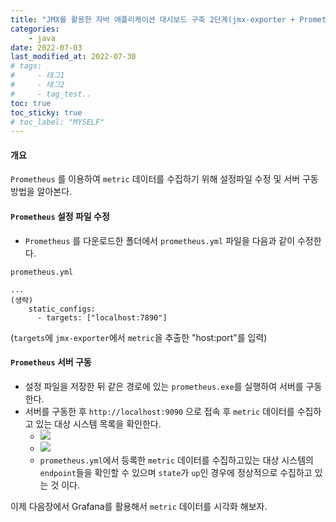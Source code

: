 ```yaml
---
title: "JMX를 활용한 자바 애플리케이션 대시보드 구축 2단계(jmx-exporter + Prometheus + Grafana)"
categories: 
    - java
date: 2022-07-03
last_modified_at: 2022-07-30
# tags:
#     - 태그1
#     - 태그2
#     - tag_test..
toc: true
toc_sticky: true
# toc_label: "MYSELF"
---
```


#### 개요
`Prometheus` 를 이용하여 `metric` 데이터를 수집하기 위해 설정파일 수정 및 서버 구동방법을 알아본다.

#### `Prometheus` 설정 파일 수정
- `Prometheus` 를 다운로드한 폴더에서 `prometheus.yml` 파일을 다음과 같이 수정한다.

`prometheus.yml`
```
...
(생략)
    static_configs:
      - targets: ["localhost:7890"]
```
(`targets`에 `jmx-exporter`에서 `metric`을 추출한 "host:port"를 입력)

#### `Prometheus` 서버 구동
- 설정 파일을 저장한 뒤 같은 경로에 있는 `prometheus.exe`를 실행하여 서버를 구동한다.
- 서버를 구동한 후 `http://localhost:9090` 으로 접속 후 `metric` 데이터를 수집하고 있는 대상 시스템 목록을 확인한다.
  - ![](https://velog.velcdn.com/images/ckr3453/post/829deeb1-ab94-4e53-8d5e-59a8c1ad59c7/image.png)
  - ![](https://velog.velcdn.com/images/ckr3453/post/3022be28-6b31-4288-8578-d370984ba813/image.png)
  - `prometheus.yml`에서 등록한 `metric` 데이터를 수집하고있는 대상 시스템의 `endpoint`들을 확인할 수 있으며 `state`가 `up`인 경우에 정상적으로 수집하고 있는 것 이다.

이제 다음장에서 Grafana를 활용해서 `metric` 데이터를 시각화 해보자.